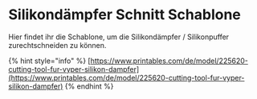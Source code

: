# Silikondämpfer Schnitt Schablone

Hier findet ihr die Schablone, um die Silikondämpfer / Silikonpuffer zurechtschneiden zu können.

{% hint style="info" %}
[https://www.printables.com/de/model/225620-cutting-tool-fur-vyper-silikon-dampfer](https://www.printables.com/de/model/225620-cutting-tool-fur-vyper-silikon-dampfer)
{% endhint %}
